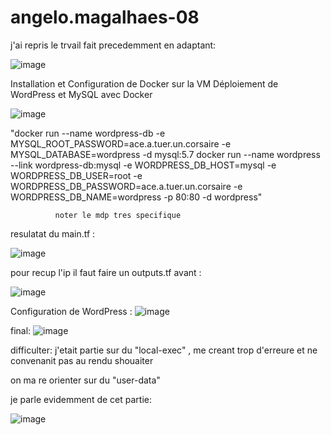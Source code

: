 # angelo.magalhaes-08

j'ai repris le trvail fait precedemment en adaptant: 

![image](https://github.com/Lo0kii/angelo.magalhaes-08/assets/109228312/2004dd83-9b69-4b44-bccd-79df1fb7a602)

Installation et Configuration de Docker sur la VM
Déploiement de WordPress et MySQL avec Docker

![image](https://github.com/Lo0kii/angelo.magalhaes-08/assets/109228312/6d483bd9-59f8-4280-86d9-0357e7e8c144)

"docker run --name wordpress-db -e MYSQL_ROOT_PASSWORD=ace.a.tuer.un.corsaire -e MYSQL_DATABASE=wordpress -d mysql:5.7
              docker run --name wordpress --link wordpress-db:mysql -e WORDPRESS_DB_HOST=mysql -e WORDPRESS_DB_USER=root -e WORDPRESS_DB_PASSWORD=ace.a.tuer.un.corsaire -e WORDPRESS_DB_NAME=wordpress -p 80:80 -d wordpress"

              noter le mdp tres specifique 

resulatat du main.tf : 

![image](https://github.com/Lo0kii/angelo.magalhaes-08/assets/109228312/9a2eff2b-3413-4e1c-8997-41fc08070e41)

pour recup l'ip il faut faire un outputs.tf avant : 

![image](https://github.com/Lo0kii/angelo.magalhaes-08/assets/109228312/cc461c3f-1dc1-4251-b772-089bf511dcca)


Configuration de WordPress :
![image](https://github.com/Lo0kii/angelo.magalhaes-08/assets/109228312/b15cf0aa-f2fb-4202-8c70-e7893763d250)


final: 
![image](https://github.com/Lo0kii/angelo.magalhaes-08/assets/109228312/539d6055-483b-422d-8b54-0622bbe3a20f)



difficulter: j'etait partie sur du "local-exec" , me creant trop d'erreure et ne convenanit pas au rendu shouaiter

on ma re orienter sur du "user-data"


je parle evidemment de cet partie: 

![image](https://github.com/Lo0kii/angelo.magalhaes-08/assets/109228312/ab14cd80-b61f-46d7-b9f2-6a485f787aab)
